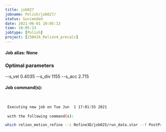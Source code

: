 ```yaml
---
title: job027
jobname: Polish/job027/
status: Succeeded
date: 2021-06-01 10:05:13
time: 10:05:13
jobtype: [Polish]
project: [230416_Relion4_precalc]
---
```


#### Job alias: None

### Optimal parameters
--s_vel 0.4035 --s_div 1155 --s_acc 2.715

#### Job command(s):

```bash

 
 Executing new job on Tue Jun  1 17:01:55 2021
 
 with the following command(s): 

which relion_motion_refine --i Refine3D/job025/run_data.star --f PostProcess/job026/postprocess.star --corr_mic MotionCorr/job002/corrected_micrographs.star --first_frame 1 --last_frame -1 --o Polish/job027/ --float16  --min_p 3500 --eval_frac 0.5 --align_frac 0.5 --params3  --j 16  --pipeline_control Polish/job027/
 
 


